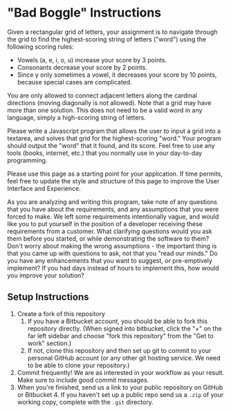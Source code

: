 # "Bad Boggle" Instructions

Given a rectangular grid of letters, your assignment is to navigate through the grid to find the highest-scoring string of letters ("word") using the following scoring rules:

* Vowels (a, e, i, o, u) increase your score by 3 points.
* Consonants decrease your score by 2 points.
* Since y only sometimes a vowel, it decreases your score by 10 points, because special cases are complicated.

You are only allowed to connect adjacent letters along the cardinal directions (moving diagonally is not allowed). Note that a grid may have more than one solution. This does not need to be a valid word in any language, simply a high-scoring string of letters.

Please write a Javascript program that allows the user to input a grid into a textarea, and solves that grid for the highest-scoring "word." Your program should output the "word" that it found, and its score. Feel free to use any tools (books, internet, etc.) that you normally use in your day-to-day programming.

Please use this page as a starting point for your application. If time permits, feel free to update the style and structure of this page to improve the User Interface and Experience.

As you are analyzing and writing this program, take note of any questions that you have about the requirements, and any assumptions that you were forced to make. We left some requirements intentionally vague, and would like you to put yourself in the position of a developer receiving these requirements from a customer. What clarifying questions would you ask them before you started, or while demonstrating the software to them? Don't worry about making the wrong assumptions - the important thing is that you came up with questions to ask, not that you "read our minds." Do you have any enhancements that you want to suggest, or pre-emptively implement? If you had days instead of hours to implement this, how would you improve your solution?


## Setup Instructions

1. Create a fork of this repository
	1. If you have a Bitbucket account, you should be able to fork this repository directly. (When signed into bitbucket, click the "+" on the far left sidebar and choose "fork this repository" from the "Get to work" section.)
	2. If not, clone this repository and then set up git to commit to your personal GitHub account (or any other git hosting service. We need to be able to clone your repository.)
2. Commit frequently! We are as interested in your workflow as your result.  Make sure to include good commit messages. 
3. When you're finished, send us a link to your public repository on GitHub or Bitbucket
	4. If you haven't set up a public repo send us a `.zip` of your working copy, complete with the `.git` directory.  